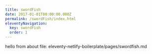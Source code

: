 ```yaml
---
title: swordFish
date: 2017-01-01T00:00:00.000Z
permalink: /swordFish/index.html
eleventyNavigation:
  key: swordFish
  order: 1
---
```

hello from about file: eleventy-netlify-boilerplate/pages/swordfish.md

